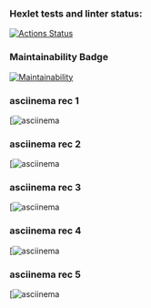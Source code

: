 ### Hexlet tests and linter status:
[![Actions Status](https://github.com/maksimovyd/python-project-49/workflows/hexlet-check/badge.svg)](https://github.com/maksimovyd/python-project-49/actions)

### Maintainability Badge
[![Maintainability](https://api.codeclimate.com/v1/badges/5b365c56313e0de0eb6b/maintainability)](https://codeclimate.com/github/maksimovyd/python-project-49/maintainability)

### asciinema rec 1
[![asciinema](https://asciinema.org/a/5fR4OXGqpUKJp3RAh5dox9U7r)

### asciinema rec 2
[![asciinema](https://asciinema.org/a/Xd3tTs6mbwcXIYe1LoOp3veH8)

### asciinema rec 3
[![asciinema](https://asciinema.org/a/vHmM8oYhcmZAZiiN9WzqCNZEf)

### asciinema rec 4
[![asciinema](https://asciinema.org/a/jVoPCzzfBXU4d8tWuUQakd7qU)

### asciinema rec 5
[![asciinema](https://asciinema.org/a/5NXGKZtp3YDQZFuvsE9nIvjBI)
